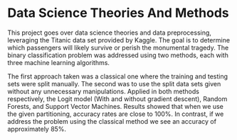 # Data Science Theories And Methods

This project goes over data science theories and data preprocessing, leveraging the Titanic data set provided by Kaggle. The goal is to determine which passengers will likely survive or perish the monumental tragedy. The binary classification problem was addressed using two methods, each with three machine learning algorithms. 

The first approach taken was a classical one where the training and testing sets were split manually. The second was to use the split data sets given without any unnecessary manipulations. Applied in both methods respectively, the Logit model (With and without gradient descent), Random Forests, and Support Vector Machines. Results showed that when we use the given partitioning, accuracy rates are close to 100%. In contrast, if we address the problem using the classical method we see an accuracy of approximately 85%.
